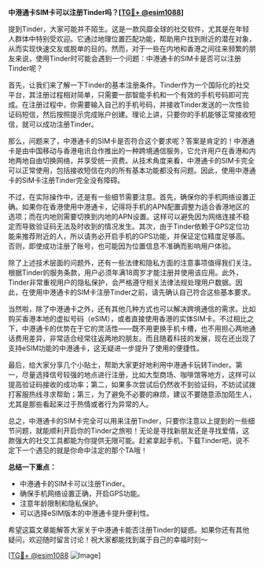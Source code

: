 **中港通卡SIM卡可以注册Tinder吗？[[TG💪+ @esim1088](https://t.me/s/esim1088)]**

提到Tinder，大家可能并不陌生。这是一款风靡全球的社交软件，尤其是在年轻人群体中特别受欢迎。它通过地理位置匹配功能，帮助用户找到附近的潜在对象，从而实现快速交友或脱单的目的。然而，对于一些在内地和香港之间往来频繁的朋友来说，使用Tinder时可能会遇到一个问题：中港通卡的SIM卡是否可以注册Tinder呢？

首先，让我们来了解一下Tinder的基本注册条件。Tinder作为一个国际化的社交平台，其注册过程相对简单，只需要一部智能手机和一个有效的手机号码即可完成。在注册过程中，你需要输入自己的手机号码，并接收Tinder发送的一次性验证码短信，然后按照提示完成账户创建。理论上讲，只要你的手机能够正常接收短信，就可以成功注册Tinder。

那么，问题来了，中港通卡的SIM卡是否符合这个要求呢？答案是肯定的！中港通卡是由中国移动与香港电讯合作推出的一种跨境通信服务，它允许用户在香港和内地两地自由切换网络，并享受统一资费。从技术角度来看，中港通卡的SIM卡完全可以正常使用，包括接收短信在内的所有基本功能都没有问题。因此，使用中港通卡的SIM卡注册Tinder完全没有障碍。

不过，在实际操作中，还是有一些细节需要注意。首先，确保你的手机网络设置正确。如果你在香港使用中港通卡，记得将手机的APN配置调整为适合香港地区的选项；而在内地则需要切换到内地的APN设置。这样可以避免因为网络连接不稳定而导致验证码无法及时收到的情况发生。其次，由于Tinder依赖于GPS定位功能来推荐附近的人，所以请务必开启手机的GPS功能，并保证定位精度足够高。否则，即使成功注册了账号，也可能因为位置信息不准确而影响用户体验。

除了上述技术层面的问题外，还有一些法律和隐私方面的注意事项值得我们关注。根据Tinder的服务条款，用户必须年满18周岁才能注册并使用该应用。此外，Tinder非常重视用户的隐私保护，会严格遵守相关法律法规处理用户数据。因此，在使用中港通卡的SIM卡注册Tinder之前，请先确认自己符合这些基本要求。

当然啦，除了中港通卡之外，还有其他几种方式也可以解决跨境通信的需求。比如购买香港本地的虚拟号码（eSIM），或者直接使用香港的实体SIM卡。不过相比之下，中港通卡的优势在于它的灵活性——既不用更换手机卡槽，也不用担心两地通话费用差异，非常适合经常往返两地的朋友。而且随着科技的发展，现在还出现了支持eSIM功能的中港通卡，这无疑进一步提升了使用的便捷性。

最后，给大家分享几个小贴士，帮助大家更好地利用中港通卡玩转Tinder。第一，尽量选择信号较强的地点进行注册，比如大型商场、咖啡馆等地方，这样可以提高验证码接收的成功率；第二，如果多次尝试后仍然收不到验证码，不妨试试拨打客服热线寻求帮助；第三，为了避免不必要的麻烦，建议不要随意添加陌生人，尤其是那些看起来过于热情或者行为异常的人。

总之，中港通卡的SIM卡完全可以用来注册Tinder，只要你注意以上提到的一些细节问题，就能顺利开启你的Tinder之旅啦！无论是寻找新朋友还是寻找爱情，这款强大的社交工具都能为你提供无限可能。赶紧拿起手机，下载Tinder吧，说不定下一个遇见的就是你命中注定的那个TA哦！

**总结一下重点：**
- 中港通卡的SIM卡可以注册Tinder。
- 确保手机网络设置正确，开启GPS功能。
- 注意年龄限制和隐私保护。
- 可以选择eSIM版本的中港通卡提升便利性。

希望这篇文章能解答大家关于中港通卡能否注册Tinder的疑惑。如果你还有其他疑问，欢迎随时留言讨论！祝大家都能找到属于自己的幸福时刻～

[[TG💪+ @esim1088](https://t.me/s/esim1088) ![Image](https://i.postimg.cc/4NQfJmqS/Snipaste-2025-05-13-00-14-12.png)]